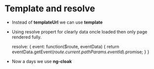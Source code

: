 # Template and resolve

- Instead of **templateUrl** we can use **template**
- Using resolve propert for clearly data oncle loaded then only page rendered fully.


	resolve: {
	    event: function($route, eventData) {
	        return eventData.getEvent($route.current.pathParams.eventId).$promise;
	    }
	}


- Now a days we use **ng-cloak**